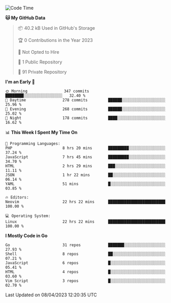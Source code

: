 
<!--START_SECTION:waka-->
![Code Time](http://img.shields.io/badge/Code%20Time-3%2C441%20hrs%2044%20mins-blue)

**🐱 My GitHub Data** 

> 📦 40.2 kB Used in GitHub's Storage 
 > 
> 🏆 0 Contributions in the Year 2023
 > 
> 🚫 Not Opted to Hire
 > 
> 📜 1 Public Repository 
 > 
> 🔑 91 Private Repository 
 > 
**I'm an Early 🐤** 

```text
🌞 Morning                347 commits         ████████░░░░░░░░░░░░░░░░░   32.40 % 
🌆 Daytime                278 commits         ██████░░░░░░░░░░░░░░░░░░░   25.96 % 
🌃 Evening                268 commits         ██████░░░░░░░░░░░░░░░░░░░   25.02 % 
🌙 Night                  178 commits         ████░░░░░░░░░░░░░░░░░░░░░   16.62 % 
```


📊 **This Week I Spent My Time On** 

```text
💬 Programming Languages: 
PHP                      8 hrs 20 mins       █████████░░░░░░░░░░░░░░░░   37.24 % 
JavaScript               7 hrs 45 mins       █████████░░░░░░░░░░░░░░░░   34.70 % 
HTML                     2 hrs 29 mins       ███░░░░░░░░░░░░░░░░░░░░░░   11.11 % 
JSON                     1 hr 22 mins        ██░░░░░░░░░░░░░░░░░░░░░░░   06.14 % 
YAML                     51 mins             █░░░░░░░░░░░░░░░░░░░░░░░░   03.85 % 

🔥 Editors: 
Neovim                   22 hrs 22 mins      █████████████████████████   100.00 % 

💻 Operating System: 
Linux                    22 hrs 22 mins      █████████████████████████   100.00 % 
```

**I Mostly Code in Go** 

```text
Go                       31 repos            ███████░░░░░░░░░░░░░░░░░░   27.93 % 
Shell                    8 repos             ██░░░░░░░░░░░░░░░░░░░░░░░   07.21 % 
JavaScript               6 repos             █░░░░░░░░░░░░░░░░░░░░░░░░   05.41 % 
HTML                     4 repos             █░░░░░░░░░░░░░░░░░░░░░░░░   03.60 % 
Vim Script               3 repos             █░░░░░░░░░░░░░░░░░░░░░░░░   02.70 % 
```




 Last Updated on 08/04/2023 12:20:35 UTC
<!--END_SECTION:waka-->
